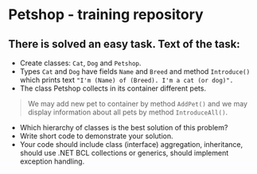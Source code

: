 Petshop - training repository
===================== 

There is solved an easy task. Text of the task:
-----------------------------------


* Create classes: `Cat`, `Dog` and `Petshop`.
* Types `Cat` and `Dog` have fields `Name` and `Breed` and method `Introduce()` which prints text `"I'm (Name) of (Breed). I'm a cat (or dog)".`
* The class Petshop collects in its container different pets.
>We may add new pet to container by method `AddPet()` and we may display information about all pets by method `IntroduceAll()`.
* Which hierarchy of classes is the best solution of this problem?
* Write short code to demonstrate your solution. 
* Your code should include class (interface) aggregation, inheritance, should use .NET BCL collections or generics, 
should implement exception handling.
